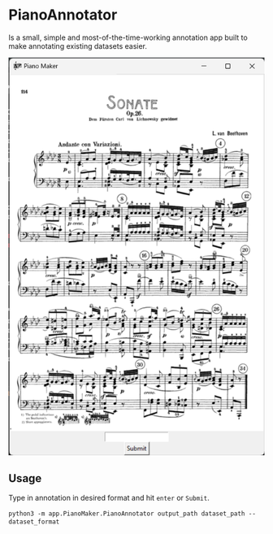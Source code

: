 # PianoAnnotator

Is a small, simple and most-of-the-time-working annotation app built to make annotating existing datasets easier.

![](docs/piano_annotator.png)

## Usage

Type in annotation in desired format and hit `enter` or `Submit`.

```
python3 -m app.PianoMaker.PianoAnnotator output_path dataset_path --dataset_format 
```
